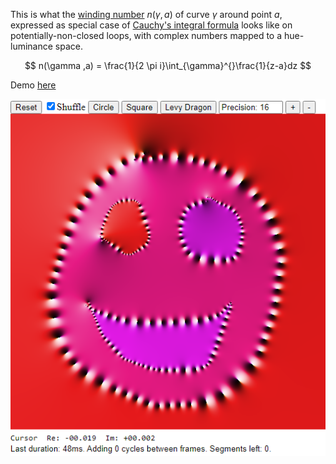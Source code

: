 

This is what the [winding number](https://en.wikipedia.org/wiki/Winding_number) $n(\gamma ,a)$ of curve $\gamma$ around point $a$, expressed as special case of [Cauchy's integral formula](https://en.wikipedia.org/wiki/Cauchy%27s_integral_formula) looks like on potentially-non-closed loops, with complex numbers mapped to a hue-luminance space.

$$ n(\gamma ,a) = \frac{1}{2 \pi i}\int_{\gamma}^{}\frac{1}{z-a}dz $$

Demo [here](http://benoit.paris/posts/winding-cauchy-integral/)

<p align="center">
  <img alt="An example" src="demo.png">
</p>
